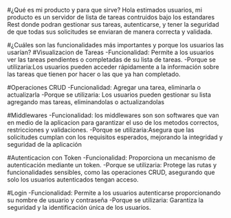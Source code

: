 #¿Qué es mi producto y para que sirve?
Hola estimados usuarios, mi producto es un servidor de lista de tareas contruidos bajo los estandares Rest donde podran gestionar sus tareas, autenticarse, y tener la seguridad de que todas sus solicitudes se enviaran de manera correcta y validada.

#¿Cuáles son las funcionalidades más importantes y porque los usuarios las usarían?
#Visualizacion de Tareas
-Funcionalidad: Permite a los usuarios ver las tareas pendientes o completadas de su lista de tareas.
-Porque se utilizaria:Los usuarios pueden acceder rápidamente a la información sobre las tareas que tienen por hacer o las que ya han completado.

#Operaciones CRUD
-Funcionalidad: Agregar una tarea, eliminarla o actualizarla
-Porque se utilizaria: Los usuarios pueden gestionar su lista agregando mas tareas, eliminandolas o actualizandolas

#Middlewares
-Funcionalidad: los middlewares son son softwares que van en medio de la aplicacion para garantizar el uso de los metodos correctos, restricciones y validaciones.
-Porque se utilizaria:Asegura que las solicitudes cumplan con los requisitos esperados, mejorando la integridad y seguridad de la aplicación

#Autenticacion con Token
-Funcionalidad: Proporciona un mecanismo de autenticación mediante un token.
-Porque se utilizaria: Protege las rutas y funcionalidades sensibles, como las operaciones CRUD, asegurando que solo los usuarios autenticados tengan acceso.

#Login
-Funcionalidad: Permite a los usuarios autenticarse proporcionando su nombre de usuario y contraseña
-Porque se utilizaria: Garantiza la seguridad y la identificación única de los usuarios.